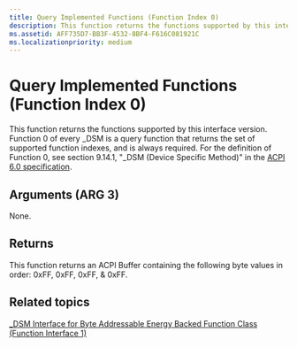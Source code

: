 ```yaml
---
title: Query Implemented Functions (Function Index 0)
description: This function returns the functions supported by this interface version.
ms.assetid: AFF735D7-BB3F-4532-8BF4-F616C081921C
ms.localizationpriority: medium
---
```


# Query Implemented Functions (Function Index 0)


This function returns the functions supported by this interface version. Function 0 of every \_DSM is a query function that returns the set of supported function indexes, and is always required. For the definition of Function 0, see section 9.14.1, "\_DSM (Device Specific Method)" in the [ACPI 6.0 specification](https://www.uefi.org/specifications).

## Arguments (ARG 3)


None.

## Returns


This function returns an ACPI Buffer containing the following byte values in order: 0xFF, 0xFF, 0xFF, & 0xFF.

## Related topics


[\_DSM Interface for Byte Addressable Energy Backed Function Class (Function Interface 1)](-dsm-interface-for-byte-addressable-energy-backed-function-class--function-interface-1-.md)

